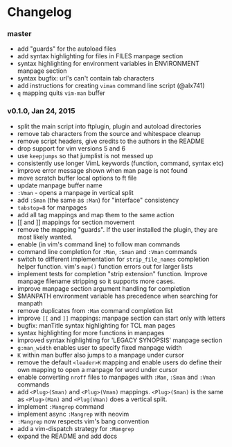 # Changelog

### master

- add "guards" for the autoload files
- add syntax highlighting for files in FILES manpage section
- syntax highlighting for environment variables in ENVIRONMENT manpage section
- syntax bugfix: url's can't contain tab characters
- add instructions for creating `viman` command line script (@alx741)
- `q` mapping quits `vim-man` buffer

### v0.1.0, Jan 24, 2015

- split the main script into ftplugin, plugin and autoload directories
- remove tab characters from the source and whitespace cleanup
- remove script headers, give credits to the authors in the README
- drop support for vim versions 5 and 6
- use `keepjumps` so that jumplist is not messed up
- consistently use longer VimL keywords (function, command, syntax etc)
- improve error message shown when man page is not found
- move scratch buffer local options to ft file
- update manpage buffer name
- `:Vman` - opens a manpage in vertical split
- add `:Sman` (the same as `:Man`) for "interface" consistency
- `tabstop=8` for manpages
- add all tag mappings and map them to the same action
- [[ and ]] mappings for section movement
- remove the mapping "guards". If the user installed the plugin, they are most
  likely wanted.
- enable <bar> (in vim's command line) to follow man commands
- command line completion for `:Man`, `:Sman` and `:Vman` commands
- switch to different implementation for `strip_file_names` completion helper
  function. vim's `map()` function errors out for larger lists
- implement tests for completion "strip extension" function. Improve manpage
  filename stripping so it supports more cases.
- improve manpage section argument handling for completion
- $MANPATH environment variable has precedence when searching for manpath
- remove duplicates from `:Man` command completion list
- improve `[[` and `]]` mappings: manpage section can start only with letters
- bugfix: manTitle syntax highlighting for TCL man pages
- syntax highlighting for more functions in manpages
- improved syntax highlighting for 'LEGACY SYNOPSIS' manpage section
- `g:man_width` enables user to specify fixed manpage width
- `K` within man buffer also jumps to a manpage under cursor
- remove the default `<leader>K` mapping and enable users do define their own
  mapping to open a manpage for word under cursor
- enable converting `nroff` files to manpages with `:Man`, `:Sman` and `:Vman`
  commands
- add `<Plug>(Sman)` and `<Plug>(Vman)` mappings. `<Plug>(Sman)` is the same as
  `<Plug>(Man)` and `<Plug(Vman)` does a vertical split.
- implement `:Mangrep` command
- implement async `:Mangrep` with neovim
- `:Mangrep` now respects vim's bang convention
- add a vim-dispatch strategy for `:Mangrep`
- expand the README and add docs
